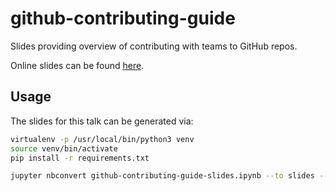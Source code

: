 # github-contributing-guide

Slides providing overview of contributing with teams to GitHub repos.

Online slides can be found [here](https://zhampel.github.io/github-contributing-guide/#/).

## Usage

The slides for this talk can be generated via:

```bash
virtualenv -p /usr/local/bin/python3 venv
source venv/bin/activate
pip install -r requirements.txt

jupyter nbconvert github-contributing-guide-slides.ipynb --to slides --post serve --template output_toggle.tpl --SlidesExporter.reveal_transition=none --SlidesExporter.reveal_scroll=True --SlidesExporter.reveal_theme=serif
```
